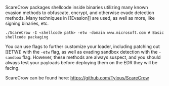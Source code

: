 ScareCrow packages shellcode inside binaries utilizing many known evasion methods to obfuscate, encrypt, and otherwise evade detection methods. Many techniques in [[Evasion]] are used, as well as more, like signing binaries, etc. 

```shell
./ScareCrow -I <shellcode path> -etw -domain www.microsoft.com # Basic shellcode packaging 
```

You can use flags to further customize your loader, including patching out [[ETW]] with the `-etw` flag, as well as evading sandbox detection with the `-sandbox` flag. However, these methods are always suspect, and you should always test your payloads before deploying them on the EDR they will be facing. 

ScareCrow can be found here: https://github.com/Tylous/ScareCrow
